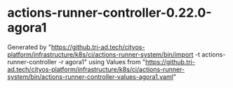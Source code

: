 # actions-runner-controller-0.22.0-agora1
Generated by "https://github.tri-ad.tech/cityos-platform/infrastructure/k8s/ci/actions-runner-system/bin/import -t actions-runner-controller -r agora1"
using Values from "https://github.tri-ad.tech/cityos-platform/infrastructure/k8s/ci/actions-runner-system/bin/actions-runner-controller-values-agora1.yaml"
